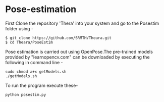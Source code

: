 # Pose-estimation 

First Clone the repository 'Thera' into your system and go to the Posestim folder using -
```
$ git clone https://github.com/SRMTH/Theara.git
$ cd Theara/PoseEstim
```
Pose estimation is carried out using OpenPose.The pre-trained models provided by "learnopencv.com" can be downloaded by executing the following in command line -

```
sudo chmod a+x getModels.sh
./getModels.sh
```
To run the program execute these-
```
python posestim.py
```
